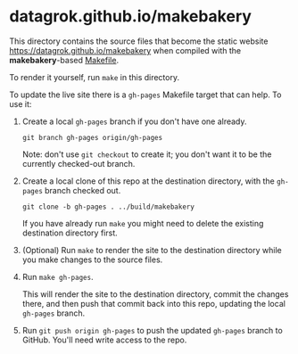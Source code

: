 # datagrok.github.io/makebakery

This directory contains the source files that become the static website <https://datagrok.github.io/makebakery> when compiled with the **makebakery**-based [Makefile](Makefile).

To render it yourself, run `make` in this directory.

To update the live site there is a `gh-pages` Makefile target that can help. To use it:

1. Create a local `gh-pages` branch if you don't have one already.
  
    ```
    git branch gh-pages origin/gh-pages
    ```

    Note: don't use `git checkout` to create it; you don't want it to be the currently checked-out branch.

2. Create a local clone of this repo at the destination directory, with the `gh-pages` branch checked out.

    ```
    git clone -b gh-pages . ../build/makebakery
    ```
    
    If you have already run `make` you might need to delete the existing destination directory first.

3. (Optional) Run `make` to render the site to the destination directory while you make changes to the source files.

4. Run `make gh-pages`.

   This will render the site to the destination directory, commit the changes there, and then push that commit back into this repo, updating the local `gh-pages` branch.

4. Run `git push origin gh-pages` to push the updated `gh-pages` branch to GitHub. You'll need write access to the repo.
